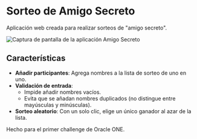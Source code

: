 
# Sorteo de Amigo Secreto

Aplicación web creada para realizar sorteos de "amigo secreto".

![Captura de pantalla de la aplicación Amigo Secreto](./assets/amigo-secreto-screenshot.png)  

## Características

-   **Añadir participantes**: Agrega nombres a la lista de sorteo de uno en uno.
-   **Validación de entrada**:
    -   Impide añadir nombres vacíos.
    -   Evita que se añadan nombres duplicados (no distingue entre mayúsculas y minúsculas).
-   **Sorteo aleatorio**: Con un solo clic, elige un único ganador al azar de la lista.

Hecho para el primer challenge de Oracle ONE.